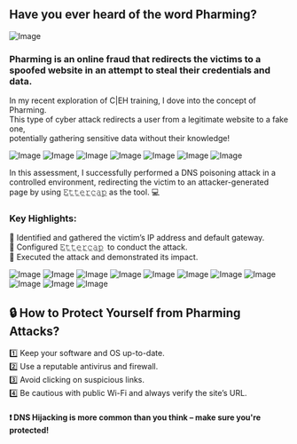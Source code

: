 ## Have you ever heard of the word Pharming?

![Image](https://github.com/user-attachments/assets/2d740fa4-09a5-4ffb-a0ed-4b1a2b77a88c)

### Pharming is an online fraud that redirects the victims to a spoofed website in an attempt to steal their credentials and data.

In my recent exploration of C|EH training, I dove into the concept of Pharming.  
This type of cyber attack redirects a user from a legitimate website to a fake one,  
potentially gathering sensitive data without their knowledge!

![Image](https://github.com/user-attachments/assets/8c53ebae-cedc-40a5-b6a1-f549bbe6a243)
![Image](https://github.com/user-attachments/assets/a7fb0d40-40f5-4671-b351-8dc5163c83e6)
![Image](https://github.com/user-attachments/assets/e76bd91d-6a0b-48ea-9c8e-6302aafa7449)
![Image](https://github.com/user-attachments/assets/7098dd5b-585e-424d-abe1-801f4ea89185)
![Image](https://github.com/user-attachments/assets/2ae4fe0d-04dc-4638-8b43-3854e1e2f2c7)
![Image](https://github.com/user-attachments/assets/1d780eae-80bf-4430-8d88-b9a9dd64322f)
![Image](https://github.com/user-attachments/assets/d61b6ff1-465f-4dca-956a-05a5fe4889a0)

In this assessment, I successfully performed a DNS poisoning attack in a controlled environment,
redirecting the victim to an attacker-generated page by using 𝙴̲𝚝̲𝚝̲𝚎̲𝚛̲𝚌̲𝚊̲𝚙̲ as the tool. 💻

### Key Highlights:

🔹 Identified and gathered the victim’s IP address and default gateway.  
🔹 Configured 𝙴̲𝚝̲𝚝̲𝚎̲𝚛̲𝚌̲𝚊̲𝚙̲ to conduct the attack.  
🔹 Executed the attack and demonstrated its impact.

![Image](https://github.com/user-attachments/assets/ef426225-488b-4fee-b305-08afe177e77b)
![Image](https://github.com/user-attachments/assets/11f801b7-8340-46c0-a2aa-a8af040ead01)
![Image](https://github.com/user-attachments/assets/a6154188-3451-42e6-9135-0e79c75bef9e)
![Image](https://github.com/user-attachments/assets/3efb6196-080e-465f-a68b-d8ab34c2c985)
![Image](https://github.com/user-attachments/assets/26ff13d7-1197-4bf4-b2f8-2f21b37e8af3)
![Image](https://github.com/user-attachments/assets/8bfc8ced-0605-4db2-853e-44e4540ee043)
![Image](https://github.com/user-attachments/assets/a53d0af5-5b18-4085-b5b6-1f8425bd6520)
![Image](https://github.com/user-attachments/assets/cf11852d-47b2-4dae-8893-f7a6d3c39784)
![Image](https://github.com/user-attachments/assets/27f3f447-537d-4263-a76b-9dc7fe03ed22)
![Image](https://github.com/user-attachments/assets/1fac2078-3d12-4036-902c-bce8c44992fe)
![Image](https://github.com/user-attachments/assets/d89ab25e-7456-43df-88b2-5b3f89fb2f85)


## 🔒 How to Protect Yourself from Pharming Attacks?

1️⃣ Keep your software and OS up-to-date.  
2️⃣ Use a reputable antivirus and firewall.  
3️⃣ Avoid clicking on suspicious links.  
4️⃣ Be cautious with public Wi-Fi and always verify the site’s URL.  

#### ❗ DNS Hijacking is more common than you think – make sure you're protected!  
